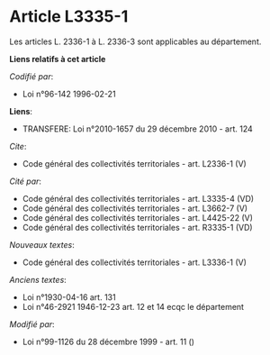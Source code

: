 # Article L3335-1

Les articles L. 2336-1 à L. 2336-3 sont applicables au département.

**Liens relatifs à cet article**

_Codifié par_:

  - Loi n°96-142 1996-02-21

**Liens**:

  - TRANSFERE: Loi n°2010-1657 du 29 décembre 2010 - art. 124

_Cite_:

  - Code général des collectivités territoriales - art. L2336-1 (V)

_Cité par_:

  - Code général des collectivités territoriales - art. L3335-4 (VD)
  - Code général des collectivités territoriales - art. L3662-7 (V)
  - Code général des collectivités territoriales - art. L4425-22 (V)
  - Code général des collectivités territoriales - art. R3335-1 (VD)

_Nouveaux textes_:

  - Code général des collectivités territoriales - art. L3336-1 (V)

_Anciens textes_:

  - Loi n°1930-04-16 art. 131
  - Loi n°46-2921 1946-12-23 art. 12 et 14 ecqc le département

_Modifié par_:

  - Loi n°99-1126 du 28 décembre 1999 - art. 11 ()
